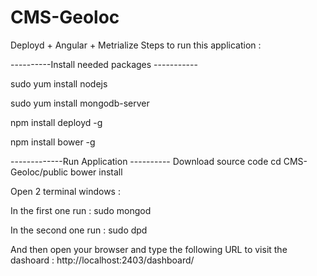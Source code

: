 # CMS-Geoloc
Deployd + Angular + Metrialize
Steps to run this application :

----------Install needed packages -----------

sudo yum install nodejs

sudo yum install mongodb-server

npm install deployd -g

npm install bower -g



-------------Run Application ----------
Download source code
cd CMS-Geoloc/public
bower install

Open 2 terminal windows :

In the first one run :
  sudo mongod
  
In the second one run :
  sudo dpd
  
And then open your browser and type the following URL to visit the dashoard :
  http://localhost:2403/dashboard/
